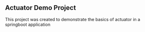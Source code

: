 ## Actuator Demo Project

This project was created to demonstrate the basics of actuator in a springboot application
